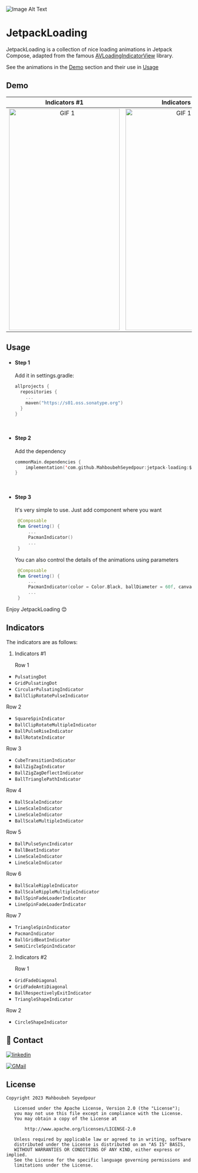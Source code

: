 ![Image Alt Text](screenshots/header.png)

# JetpackLoading

JetpackLoading is a collection of nice loading animations in Jetpack Compose, adapted from the famous [AVLoadingIndicatorView](https://github.com/HarlonWang/AVLoadingIndicatorView) library.

See the animations in the [Demo](https://github.com/MahboubehSeyedpour/JetpackLoading#demo) section and their use in [Usage](https://github.com/MahboubehSeyedpour/JetpackLoading#usage)



## Demo
Indicators #1                                                                |  Indicators #2
:---------------------------------------------------------------------------:|:-----------------------------------------------------------------------------:
<img src="screenshots/screenshot.gif" alt="GIF 1" width="300" height="600">  |  <img src="screenshots/screenshot_1.gif" alt="GIF 1" width="300" height="600">


## Usage

- #### Step 1
  Add it in settings.gradle:

  ```kotlin
  allprojects {
    repositories {
      ...
      maven("https://s01.oss.sonatype.org")
    }
  }
  
   
- #### Step 2
  Add the dependency

  ```kotlin
  commonMain.dependencies {
	  implementation('com.github.MahboubehSeyedpour:jetpack-loading:$version')
  }
  
   
- #### Step 3
  It's very simple to use. Just add component where you want
  ```kotlin
   @Composable
   fun Greeting() {
       ...
       PacmanIndicator()
       ...
   }
  ```

  You can also control the details of the animations using parameters
  ```kotlin
   @Composable
   fun Greeting() {
       ...
       PacmanIndicator(color = Color.Black, ballDiameter = 60f, canvasSize = 60.dp, animationDuration = 1000)
       ...
   }
  ```

Enjoy JetpackLoading 😊

##  Indicators

The indicators are as follows:

1. Indicators #1

   Row 1
  - `PulsatingDot`
  - `GridPulsatingDot`
  - `CircularPulsatingIndicator`
  - `BallClipRotatePulseIndicator`

   Row 2
  - `SquareSpinIndicator`
  - `BallClipRotateMultipleIndicator`
  - `BallPulseRiseIndicator`
  - `BallRotateIndicator`

   Row 3
  - `CubeTransitionIndicator`
  - `BallZigZagIndicator`
  - `BallZigZagDeflectIndicator`
  - `BallTrianglePathIndicator`

   Row 4
  - `BallScaleIndicator`
  - `LineScaleIndicator`
  - `LineScaleIndicator`
  - `BallScaleMultipleIndicator`

   Row 5
  - `BallPulseSyncIndicator`
  - `BallBeatIndicator`
  - `LineScaleIndicator`
  - `LineScaleIndicator`

   Row 6
  - `BallScaleRippleIndicator`
  - `BallScaleRippleMultipleIndicator`
  - `BallSpinFadeLoaderIndicator`
  - `LineSpinFadeLoaderIndicator`

   Row 7
  - `TriangleSpinIndicator`
  - `PacmanIndicator`
  - `BallGridBeatIndicator`
  - `SemiCircleSpinIndicator`


2. Indicators #2

   Row 1
  - `GridFadeDiagonal`
  - `GridFadeAntiDiagonal`
  - `BallRespectivelyExitIndicator`
  - `TriangleShapeIndicator`

   Row 2
  - `CircleShapeIndicator`


## 🔗 Contact
[![linkedin](https://img.shields.io/badge/linkedin-0A66C2?style=for-the-badge&logo=linkedin&logoColor=white)](https://www.linkedin.com/in/mahboubehseyedpour)

[![GMail](https://img.shields.io/badge/gmail-1DA1F2?style=for-the-badge&logo=gmail&logoColor=Red)](mailto:https://www.linkedin.com/in/mahboubehseyedpour)


## License

```
Copyright 2023 Mahboubeh Seyedpour

   Licensed under the Apache License, Version 2.0 (the "License");
   you may not use this file except in compliance with the License.
   You may obtain a copy of the License at

       http://www.apache.org/licenses/LICENSE-2.0

   Unless required by applicable law or agreed to in writing, software
   distributed under the License is distributed on an "AS IS" BASIS,
   WITHOUT WARRANTIES OR CONDITIONS OF ANY KIND, either express or implied.
   See the License for the specific language governing permissions and
   limitations under the License.
```